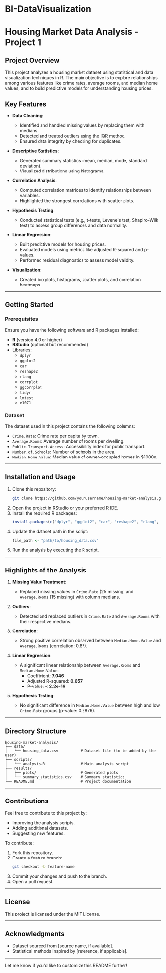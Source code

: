 # BI-DataVisualization

# Housing Market Data Analysis - Project 1

## Project Overview

This project analyzes a housing market dataset using statistical and data visualization techniques in R. The main objective is to explore relationships among various features like crime rates, average rooms, and median home values, and to build predictive models for understanding housing prices.

## Key Features

- **Data Cleaning**:
  - Identified and handled missing values by replacing them with medians.
  - Detected and treated outliers using the IQR method.
  - Ensured data integrity by checking for duplicates.

- **Descriptive Statistics**:
  - Generated summary statistics (mean, median, mode, standard deviation).
  - Visualized distributions using histograms.

- **Correlation Analysis**:
  - Computed correlation matrices to identify relationships between variables.
  - Highlighted the strongest correlations with scatter plots.

- **Hypothesis Testing**:
  - Conducted statistical tests (e.g., t-tests, Levene's test, Shapiro-Wilk test) to assess group differences and data normality.

- **Linear Regression**:
  - Built predictive models for housing prices.
  - Evaluated models using metrics like adjusted R-squared and p-values.
  - Performed residual diagnostics to assess model validity.

- **Visualization**:
  - Created boxplots, histograms, scatter plots, and correlation heatmaps.

---

## Getting Started

### Prerequisites

Ensure you have the following software and R packages installed:

- **R** (version 4.0 or higher)
- **RStudio** (optional but recommended)
- Libraries:
  - `dplyr`
  - `ggplot2`
  - `car`
  - `reshape2`
  - `rlang`
  - `corrplot`
  - `ggcorrplot`
  - `tidyr`
  - `lmtest`
  - `e1071`

### Dataset

The dataset used in this project contains the following columns:
- `Crime.Rate`: Crime rate per capita by town.
- `Average.Rooms`: Average number of rooms per dwelling.
- `Public.Transport.Access`: Accessibility index for public transport.
- `Number.of.Schools`: Number of schools in the area.
- `Median.Home.Value`: Median value of owner-occupied homes in $1000s.

---

## Installation and Usage

1. Clone this repository:
   ```bash
   git clone https://github.com/yourusername/housing-market-analysis.git
   ```
2. Open the project in RStudio or your preferred R IDE.
3. Install the required R packages:
   ```R
   install.packages(c("dplyr", "ggplot2", "car", "reshape2", "rlang", "corrplot", "ggcorrplot", "tidyr", "lmtest", "e1071"))
   ```
4. Update the dataset path in the script:
   ```R
   file_path <- "path/to/housing_data.csv"
   ```
5. Run the analysis by executing the R script.

---

## Highlights of the Analysis

1. **Missing Value Treatment**:
   - Replaced missing values in `Crime.Rate` (25 missing) and `Average.Rooms` (15 missing) with column medians.
   
2. **Outliers**:
   - Detected and replaced outliers in `Crime.Rate` and `Average.Rooms` with their respective medians.

3. **Correlation**:
   - Strong positive correlation observed between `Median.Home.Value` and `Average.Rooms` (correlation: 0.87).

4. **Linear Regression**:
   - A significant linear relationship between `Average.Rooms` and `Median.Home.Value`:
     - Coefficient: **7.046**
     - Adjusted R-squared: **0.657**
     - P-value: **< 2.2e-16**

5. **Hypothesis Testing**:
   - No significant difference in `Median.Home.Value` between high and low `Crime.Rate` groups (p-value: 0.2876).

---

## Directory Structure

```
housing-market-analysis/
├── data/
│   └── housing_data.csv          # Dataset file (to be added by the user)
├── scripts/
│   └── analysis.R                # Main analysis script
├── results/
│   ├── plots/                    # Generated plots
│   └── summary_statistics.csv    # Summary statistics
└── README.md                     # Project documentation
```

---

## Contributions

Feel free to contribute to this project by:
- Improving the analysis scripts.
- Adding additional datasets.
- Suggesting new features.

To contribute:
1. Fork this repository.
2. Create a feature branch:
   ```bash
   git checkout -b feature-name
   ```
3. Commit your changes and push to the branch.
4. Open a pull request.

---

## License

This project is licensed under the [MIT License](LICENSE).

---

## Acknowledgments

- Dataset sourced from [source name, if available].
- Statistical methods inspired by [reference, if applicable].

---

Let me know if you'd like to customize this README further!

